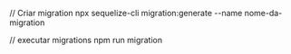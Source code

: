 // Criar migration
npx sequelize-cli migration:generate --name nome-da-migration

// executar migrations
npm run migration